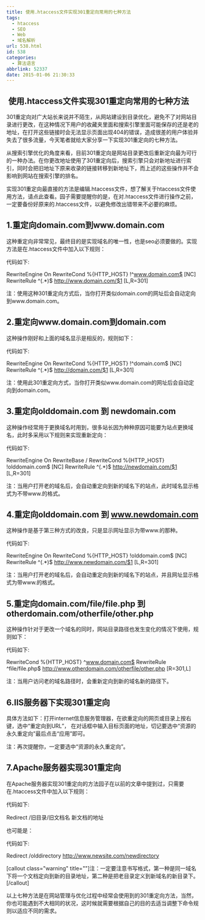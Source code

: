 ```yaml
---
title: 使用.htaccess文件实现301重定向常用的七种方法
tags:
  - htaccess
  - SEO
  - Web
  - 域名解析
url: 538.html
id: 538
categories:
  - 算法语言
abbrlink: 52337
date: 2015-01-06 21:30:33
---
```


 使用.htaccess文件实现301重定向常用的七种方法
-----------------------------

301重定向对广大站长来说并不陌生，从网站建设到目录优化，避免不了对网站目录进行更改，在这种情况下用户的收藏夹里面和搜索引擎里面可能保存的还是老的地址，在打开这些链接时会无法显示页面出现404的错误，造成很差的用户体验并失去了很多流量，今天笔者就给大家分享一下实现301重定向的七种方法。

从搜索引擎优化的角度来看，目前301重定向是网站目录更改后重新定向最为可行的一种办法。在你更改地址使用了301重定向后，搜索引擎只会对新地址进行索引，同时会把旧地址下原来收录的链接转移到新地址下，而上述的这些操作并不会影响到网站在搜索引擎的排名。

实现301重定向最直接的方法是编辑.htaccess文件，想了解关于htaccess文件使用方法，请点此查看。园子需要提醒你的是，在对.htaccess文件进行操作之前，一定要备份好原来的.htaccess文件，以避免修改出错带来不必要的麻烦。

1.重定向domain.com到www.domain.com
------------------------------

这种重定向非常常见，最终目的是实现域名的唯一性，也是seo必须要做的。实现方法是在.htaccess文件中加入以下规则：

代码如下:

RewriteEngine On
RewriteCond %{HTTP_HOST} !^www.domain.com$ \[NC\]
RewriteRule ^(.*)$ http://www.domain.com/$1 \[L,R=301\]

注：使用这种301重定向方式后，当你打开类似domain.com的网址后会自动定向到www.domain.com。

2.重定向www.domain.com到domain.com
------------------------------

这种操作刚好和上面的域名显示是相反的，规则如下：

代码如下:

RewriteEngine On
RewriteCond %{HTTP_HOST} !^domain.com$ \[NC\]
RewriteRule ^(.*)$ http://domain.com/$1 \[L,R=301\]

注：使用此301重定向方式，当你打开类似www.domain.com的网址后会自动定向到domain.com。

3.重定向olddomain.com 到 newdomain.com
----------------------------------

这种操作经常用于更换域名时用到，很多站长因为种种原因可能要为站点更换域名，此时多采用以下规则来实现重新定向：

代码如下:

RewriteEngine On
RewriteBase /
RewriteCond %{HTTP_HOST} !olddomain.com$ \[NC\]
RewriteRule ^(.*)$ http://newdomain.com/$1 \[L,R=301\]

注：当用户打开老的域名后，会自动重定向到新的域名下的站点，此时域名显示格式为不带www.的格式。

4.重定向olddomain.com 到 www.newdomain.com
--------------------------------------

这种操作是基于第三种方式的改良，只是显示网址显示为带www.的那种。

代码如下:

RewriteEngine On
RewriteCond %{HTTP_HOST} !olddomain.com$ \[NC\]
RewriteRule ^(.*)$ http://www.newdomain.com/$1 \[L,R=301\]

注：当用户打开老的域名后，会自动重定向到新的域名下的站点，并且网址显示格式为带www.的格式。

5.重定向domain.com/file/file.php 到 otherdomain.com/otherfile/other.php
-------------------------------------------------------------------

这种操作针对于更改一个域名的同时，网站目录路径也发生变化的情况下使用，规则如下：

代码如下:

RewriteCond %{HTTP_HOST} ^www.domain.com$
RewriteRule ^file/file.php$ http://www.otherdomain.com/otherfile/other.php \[R=301,L\]

注：当用户访问老的域名路径时，会重新定向到新的域名新的路径下。

6.IIS服务器下实现301重定向
-----------------

具体方法如下：打开internet信息服务管理器，在欲重定向的网页或目录上按右键，选中“重定向到URL”， 在对话框中输入目标页面的地址，切记要选中“资源的永久重定向”最后点击“应用”即可。

注：再次提醒你，一定要选中“资源的永久重定向”。

7.Apache服务器实现301重定向
-------------------

在Apache服务器实现301重定向的方法园子在以前的文章中提到过，只需要在.htaccess文件中加入以下规则：

代码如下:

Redirect /旧目录/旧文档名 新文档的地址

也可能是：

代码如下:

Redirect /olddirectory http://www.newsite.com/newdirectory

\[callout class="warning" title=""\]注：一定要注意书写格式，第一种是同一域名下将一个文档定向到新的目录地址，第二种是把老目录定义到新域名的新目录下。\[/callout\]

以上七种方法是在网站管理与优化过程中经常会使用到的301重定向方法，当然，你也可能遇到不大相同的状况，这时候就需要根据自己的目的去适当调整下命令规则以适应不同的需求。
